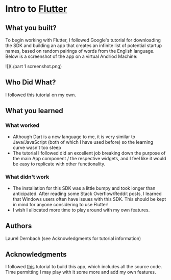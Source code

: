 # Intro to [Flutter](https://flutter.dev/)

## What you built? 

To begin working with Flutter, I followed Google's tutorial for downloading the SDK and building
an app that creates an infinite list of potential startup names, based on random pairings of words
from the English language. Below is a screenshot of the app on a virtual Andriod Machine:

![](./part 1 screenshot.png)

## Who Did What?

I followed this tutorial on my own.

## What you learned

### What worked
* Although Dart is a new language to me, it is very similar to Java/JavaScript (both of which
I have used before) so the learning curve wasn't too steep
* The tutorial I followed did an excellent job breaking down the purpose of the main App component /
 the respective widgets, and I feel like it would be easy to replicate with other functionality.
 
### What didn't work
* The installation for this SDK was a little bumpy and took longer than anticipated. After reading
some Stack Overflow/Reddit posts, I learned that Windows users  often have issues with this SDK.
This should be kept in mind for anyone considering to use Flutter!
* I wish I allocated more time to play around with my own features.

## Authors

Laurel Dernbach (see Acknowledgments for tutorial information)

## Acknowledgments

I followed [this](https://codelabs.developers.google.com/codelabs/first-flutter-app-pt1#0)
tutorial to build this app, which includes all the source code. Time permitting I may play with it
some more and add my own features.

